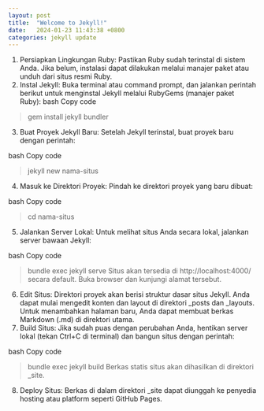 ```yaml
---
layout: post
title:  "Welcome to Jekyll!"
date:   2024-01-23 11:43:38 +0800
categories: jekyll update
---
```

1. Persiapkan Lingkungan Ruby:
Pastikan Ruby sudah terinstal di sistem Anda. Jika belum, instalasi dapat dilakukan melalui manajer paket atau unduh dari situs resmi Ruby.
2. Instal Jekyll:
Buka terminal atau command prompt, dan jalankan perintah berikut untuk menginstal Jekyll melalui RubyGems (manajer paket Ruby):
 bash
 Copy code
> gem install jekyll bundler
3. Buat Proyek Jekyll Baru:
 Setelah Jekyll terinstal, buat proyek baru dengan perintah:

 bash
 Copy code
 > jekyll new nama-situs
 4. Masuk ke Direktori Proyek:
 Pindah ke direktori proyek yang baru dibuat:

 bash
 Copy code
 > cd nama-situs
 5. Jalankan Server Lokal:
 Untuk melihat situs Anda secara lokal, jalankan server bawaan Jekyll:

 bash
 Copy code
 > bundle exec jekyll serve
 Situs akan tersedia di http://localhost:4000/ secara default. Buka browser dan kunjungi alamat tersebut.
 6. Edit Situs:
    Direktori proyek akan berisi struktur dasar situs Jekyll. Anda dapat mulai mengedit konten dan layout di direktori _posts dan _layouts. Untuk menambahkan halaman baru, Anda dapat membuat berkas Markdown (.md) di direktori utama.
 7. Build Situs:
   Jika sudah puas dengan perubahan Anda, hentikan server lokal (tekan Ctrl+C di terminal) dan bangun situs dengan perintah:

  bash
  Copy code
  > bundle exec jekyll build
  Berkas statis situs akan dihasilkan di direktori _site.
 8. Deploy Situs:
    Berkas di dalam direktori _site dapat diunggah ke penyedia hosting atau platform seperti GitHub Pages.